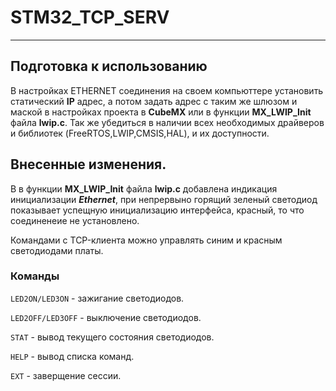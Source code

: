 # STM32_TCP_SERV
---
## Подготовка к использованию
В настройках ETHERNET соединения на своем компьюттере установить статический **IP** адрес, а потом задать адрес с таким же шлюзом и маской в настройках проекта в **CubeMX** или в функции **MX_LWIP_Init** файла **lwip.c**. Так же убедиться в наличии всех необходимых драйверов и библиотек (FreeRTOS,LWIP,CMSIS,HAL), и их доступности.
## Внесенные изменения.
В в функции **MX_LWIP_Init** файла **lwip.c** добавлена индикация инициализации ***Ethernet***, при непрервыно горящий зеленый светодиод показывает успещную инициализацию интерфейса, красный, то что соединенеие не установлено.

Командами с TCP-клиента можно управлять синим и красным светодиодами платы.
### Команды
```LED2ON/LED3ON``` - зажигание светодиодов.

``LED2OFF/LED3OFF`` - выключение светодиодов.

``STAT`` - вывод текущего состояния светодиодов.

``HELP`` - вывод списка команд.

``EXT`` - заверщение сессии.
